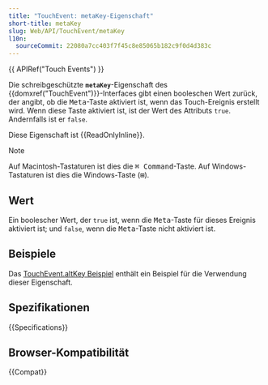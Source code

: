 ```yaml
---
title: "TouchEvent: metaKey-Eigenschaft"
short-title: metaKey
slug: Web/API/TouchEvent/metaKey
l10n:
  sourceCommit: 22080a7cc403f7f45c8e85065b182c9f0d4d383c
---
```


{{ APIRef("Touch Events") }}

Die schreibgeschützte **`metaKey`**-Eigenschaft des {{domxref("TouchEvent")}}-Interfaces gibt einen booleschen Wert zurück, der angibt, ob die <kbd>Meta</kbd>-Taste aktiviert ist, wenn das Touch-Ereignis erstellt wird. Wenn diese Taste aktiviert ist, ist der Wert des Attributs `true`. Andernfalls ist er `false`.

Diese Eigenschaft ist {{ReadOnlyInline}}.

> [!NOTE]
> Auf Macintosh-Tastaturen ist dies die <kbd>⌘ Command</kbd>-Taste. Auf Windows-Tastaturen ist dies die Windows-Taste (<kbd>⊞</kbd>).

## Wert

Ein boolescher Wert, der `true` ist, wenn die <kbd>Meta</kbd>-Taste für dieses Ereignis aktiviert ist; und `false`, wenn die <kbd>Meta</kbd>-Taste nicht aktiviert ist.

## Beispiele

Das [TouchEvent.altKey Beispiel](/de/docs/Web/API/TouchEvent/altKey#examples) enthält ein Beispiel für die Verwendung dieser Eigenschaft.

## Spezifikationen

{{Specifications}}

## Browser-Kompatibilität

{{Compat}}
